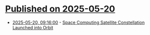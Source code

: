 # [Published on 2025-05-20](index.md)

* [2025-05-20, 09:16:00](https://soylentnews.org/article.pl?sid=25/05/19/0847257&from=rss) - [Space Computing Satellite Constellation Launched into Orbit](https://soylentnews.org/article.pl?sid=25/05/19/0847257&from=rss)
